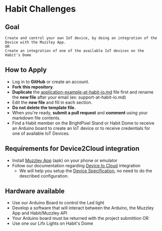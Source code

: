 # Habit Challenges
## Goal
    Create and control your own IoT device, by doing an integration of the Device with the Muzzley App.
    OR
    Create an integration of one of the available IoT devices on the Habit's Dome
    
## How to Apply
* Log in to **GitHub** or create an account.
* **Fork this repository**.
* **Duplicate** the [application-example-at-habit-io.md](https://github.com/habitio/PixelCamp/blob/master/application-example-at-habit-io.md) file first and rename the **new file** after your email (ex: support-at-habit-io.md)
* Edit the **new file** and fill in each section.
* **Do not delete the template file.**
* When you're ready, **submit a pull request** and **comment** using your markdown file contents.
* Find a Habit member on the BrightPixel Stand or Habit Dome to receive an Arduino board to create an IoT device or to receive credentials for one of available IoT Devices.


## Requirements for Device2Cloud integration
* Install [Muzzley App](https://cdn.muzzley.com/apk/muzzley-v3.apk) (apk) on your phone or emulator
* Follow our documentation regarding [Device to Cloud](https://muzzleyintegrations.docs.apiary.io/#introduction/integrate-devices/device-to-cloud) integration
    * We will help you setup the [Device Specification](https://muzzleyintegrations.docs.apiary.io/#reference/device-specifications), no need to do the described configuration.
    
## Hardware available
* Use our Arduino Board to control the Led light
* Develop a software that will interact between the Arduino, the Muzzley App and Habit/Muzzley API
* Your Arduino board must be returned with the project submittion
OR
* Use one our Lifx Lights on Habit's Dome

